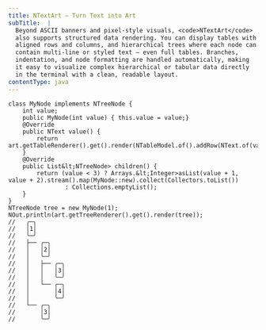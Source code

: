 ```yaml
---
title: NTextArt — Turn Text into Art
subTitle:  |
  Beyond ASCII banners and pixel-style visuals, <code>NTextArt</code>
  also supports structured data rendering. You can display tables with
  aligned rows and columns, and hierarchical trees where each node can
  contain multi-line or styled text — even full tables. Branches,
  indentation, and node formatting are handled automatically, making
  it easy to visualize complex hierarchical or tabular data directly
  in the terminal with a clean, readable layout.
contentType: java
---
```


    class MyNode implements NTreeNode {
        int value;
        public MyNode(int value) { this.value = value;}
        @Override
        public NText value() {
            return art.getTableRenderer().get().render(NTableModel.of().addRow(NText.of(value)));
        }
        @Override
        public List&lt;NTreeNode> children() {
            return (value < 3) ? Arrays.&lt;Integer>asList(value + 1, value + 2).stream().map(MyNode::new).collect(Collectors.toList())
                    : Collections.emptyList();
        }
    }
    NTreeNode tree = new MyNode(1);
    NOut.println(art.getTreeRenderer().get().render(tree));
    //   ╭─╮
    //   │1│
    //   ╰─╯
    //   ├── ╭─╮
    //   │   │2│
    //   │   ╰─╯
    //   │   ├── ╭─╮
    //   │   │   │3│
    //   │   │   ╰─╯
    //   │   └── ╭─╮
    //   │       │4│
    //   │       ╰─╯
    //   └── ╭─╮
    //       │3│
    //       ╰─╯
